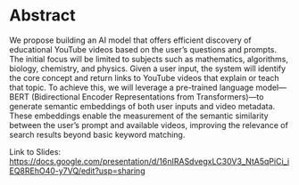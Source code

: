 # Abstract

We propose building an AI model that offers efficient discovery of educational YouTube videos based on the user’s questions and prompts. The initial focus will be limited to subjects such as mathematics, algorithms, biology, chemistry, and physics. Given a user input, the system will identify the core concept and return links to YouTube videos that explain or teach that topic.
	To achieve this, we will leverage a pre-trained language model—BERT (Bidirectional Encoder Representations from Transformers)—to generate semantic embeddings of both user inputs and video metadata. These embeddings enable the measurement of the semantic similarity between the user’s prompt and available videos, improving the relevance of search results beyond basic keyword matching.

Link to Slides: https://docs.google.com/presentation/d/16nIRASdvegxLC30V3_NtA5qPiCi_iEQ8REhO40-y7VQ/edit?usp=sharing
